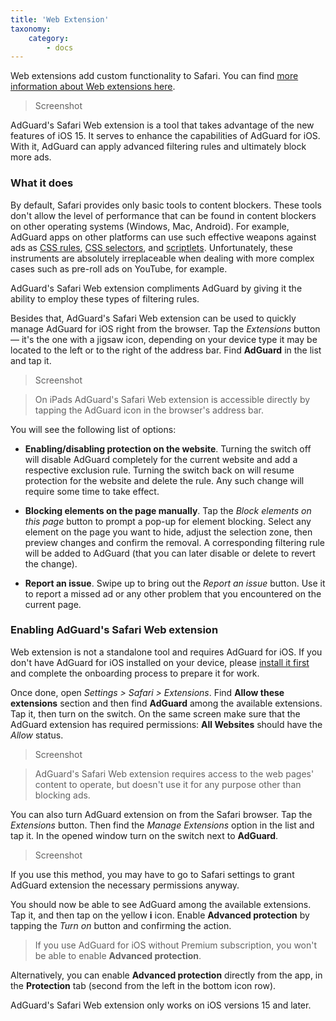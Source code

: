 ```yaml
---
title: 'Web Extension'
taxonomy:
    category:
        - docs
---
```


Web extensions add custom functionality to Safari. You can find [more information about Web extensions here](https://developer.apple.com/documentation/safariservices/safari_web_extensions).

>Screenshot

AdGuard's Safari Web extension is a tool that takes advantage of the new features of iOS 15. It serves to enhance the capabilities of AdGuard for iOS. With it, AdGuard can apply advanced filtering rules and ultimately block more ads.

<a name="features"></a>

### What it does

By default, Safari provides only basic tools to content blockers. These tools don't allow the level of performance that can be found in content blockers on other operating systems (Windows, Mac, Android). For example, AdGuard apps on other platforms can use such effective weapons against ads as [CSS rules](https://kb.adguard.com/en/general/how-to-create-your-own-ad-filters#cosmetic-css-rules), [CSS selectors](https://kb.adguard.com/en/general/how-to-create-your-own-ad-filters#extended-css-selectors), and [scriptlets](https://kb.adguard.com/en/general/how-to-create-your-own-ad-filters#scriptlets). Unfortunately, these instruments are absolutely irreplaceable when dealing with more complex cases such as pre-roll ads on YouTube, for example.

AdGuard's Safari Web extension compliments AdGuard by giving it the ability to employ these types of filtering rules.

Besides that, AdGuard's Safari Web extension can be used to quickly manage AdGuard for iOS right from the browser. Tap the *Extensions* button — it's the one with a jigsaw icon, depending on your device type it may be located to the left or to the right of the address bar. Find **AdGuard** in the list and tap it. 

>Screenshot

>On iPads AdGuard's Safari Web extension is accessible directly by tapping the AdGuard icon in the browser's address bar.

You will see the following list of options:

* **Enabling/disabling protection on the website**. Turning the switch off will disable AdGuard completely for the current website and add a respective exclusion rule. Turning the switch back on will resume protection for the website and delete the rule. Any such change will require some time to take effect.

* **Blocking elements on the page manually**. Tap the *Block elements on this page* button to prompt a pop-up for element blocking. Select any element on the page you want to hide, adjust the selection zone, then preview changes and confirm the removal. A corresponding filtering rule will be added to AdGuard (that you can later disable or delete to revert the change).

* **Report an issue**. Swipe up to bring out the *Report an issue* button. Use it to report a missed ad or any other problem that you encountered on the current page.

<a name="install"></a>

### Enabling AdGuard's Safari Web extension

Web extension is not a standalone tool and requires AdGuard for iOS. If you don't have AdGuard for iOS installed on your device, please [install it first](https://kb.adguard.com/en/ios/installation) and complete the onboarding process to prepare it for work.

Once done, open *Settings > Safari > Extensions*. Find **Allow these extensions** section and then find **AdGuard** among the available extensions. Tap it, then turn on the switch. On the same screen make sure that the AdGuard extension has required permissions: **All Websites** should have the *Allow* status. 

>Screenshot

>AdGuard's Safari Web extension requires access to the web pages' content to operate, but doesn't use it for any purpose other than blocking ads.

You can also turn AdGuard extension on from the Safari browser. Tap the *Extensions* button. Then find the *Manage Extensions* option in the list and tap it. In the opened window turn on the switch next to **AdGuard**. 

>Screenshot

If you use this method, you may have to go to Safari settings to grant AdGuard extension the necessary permissions anyway.

You should now be able to see AdGuard among the available extensions. Tap it, and then tap on the yellow **i** icon. Enable **Advanced protection** by tapping the *Turn on* button and confirming the action.

>If you use AdGuard for iOS without Premium subscription, you won't be able to enable **Advanced protection**. 

Alternatively, you can enable **Advanced protection** directly from the app, in the **Protection** tab (second from the left in the bottom icon row). 

AdGuard's Safari Web extension only works on iOS versions 15 and later.